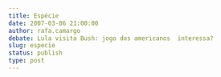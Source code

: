 ```yaml
---
title: Espécie
date: 2007-03-06 21:00:00
author: rafa.camargo
debate: Lula visita Bush: jogo dos americanos  interessa?
slug: especie
status: publish 
type: post
---
```



